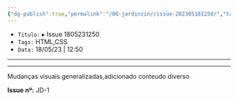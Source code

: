 ```yaml
---
{"dg-publish":true,"permalink":"/06-jardinzin//issue-202305181250/","tags":["🧠️/💭️/🍀/"],"created":"2023-05-18T12:50:33.614-03:00","updated":"2023-05-18T12:55:21.002-03:00"}
---
```



- `Titulo:` ▸ Issue 1805231250
- `Tags:` HTML,CSS
- `Data:` 18/05/23 | 12:50

***



---


Mudanças visuais generalizadas,adicionado conteudo diverso

**Issue nº:** JD-1